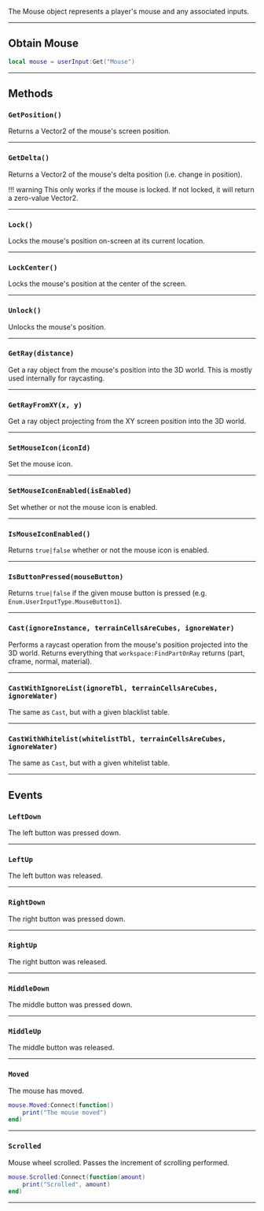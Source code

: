 The Mouse object represents a player's mouse and any associated inputs.

--------------------

## Obtain Mouse

```lua
local mouse = userInput:Get("Mouse")
```

--------------------

## Methods

### `GetPosition()`

Returns a Vector2 of the mouse's screen position.

--------------------

### `GetDelta()`

Returns a Vector2 of the mouse's delta position (i.e. change in position).

!!! warning
	This only works if the mouse is locked. If not locked, it will return a zero-value Vector2.

--------------------

### `Lock()`

Locks the mouse's position on-screen at its current location.

--------------------

### `LockCenter()`

Locks the mouse's position at the center of the screen.

--------------------

### `Unlock()`

Unlocks the mouse's position.

--------------------

### `GetRay(distance)`

Get a ray object from the mouse's position into the 3D world. This is mostly used internally for raycasting.

--------------------

### `GetRayFromXY(x, y)`

Get a ray object projecting from the XY screen position into the 3D world.

--------------------

### `SetMouseIcon(iconId)`

Set the mouse icon.

--------------------

### `SetMouseIconEnabled(isEnabled)`

Set whether or not the mouse icon is enabled.

--------------------

### `IsMouseIconEnabled()`

Returns `true|false` whether or not the mouse icon is enabled.

--------------------

### `IsButtonPressed(mouseButton)`

Returns `true|false` if the given mouse button is pressed (e.g. `Enum.UserInputType.MouseButton1`).

--------------------

### `Cast(ignoreInstance, terrainCellsAreCubes, ignoreWater)`

Performs a raycast operation from the mouse's position projected into the 3D world. Returns everything that `workspace:FindPartOnRay` returns (part, cframe, normal, material).

--------------------

### `CastWithIgnoreList(ignoreTbl, terrainCellsAreCubes, ignoreWater)`

The same as `Cast`, but with a given blacklist table.

--------------------

### `CastWithWhitelist(whitelistTbl, terrainCellsAreCubes, ignoreWater)`

The same as `Cast`, but with a given whitelist table.

--------------------

## Events

### `LeftDown`

The left button was pressed down.

--------------------

### `LeftUp`

The left button was released.

--------------------

### `RightDown`

The right button was pressed down.

--------------------

### `RightUp`

The right button was released.

--------------------

### `MiddleDown`

The middle button was pressed down.

--------------------

### `MiddleUp`

The middle button was released.

--------------------

### `Moved`

The mouse has moved.

```lua
mouse.Moved:Connect(function()
	print("The mouse moved")
end)
```

--------------------

### `Scrolled`

Mouse wheel scrolled. Passes the increment of scrolling performed.

```lua
mouse.Scrolled:Connect(function(amount)
	print("Scrolled", amount)
end)
```

--------------------